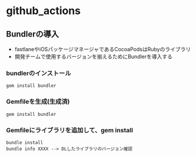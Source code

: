 # github_actions

## Bundlerの導入
- fastlaneやiOSパッケージマネージャであるCocoaPodsはRubyのライブラリ
- 開発チームで使用するバージョンを揃えるためにBundlerを導入する

### bundlerのインストール
```
gem install bundler
```

### Gemfileを生成(生成済)
```
gem install bundler
```

### Gemfileにライブラリを追加して、gem install
```
bundle install
bundle info XXXX --> DLしたライブラリのバージョン確認
```
